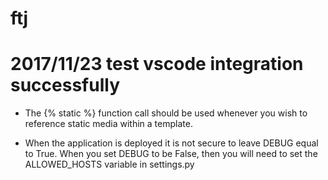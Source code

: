 # ftj

# 2017/11/23 test vscode integration successfully 

- The {% static %} function call should be used whenever you wish to reference static media within a template.

- When the application is deployed it is not secure to leave DEBUG equal to True. When you set DEBUG to be False, then you will need to set the ALLOWED_HOSTS variable in settings.py

